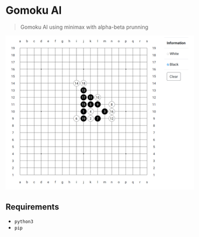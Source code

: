 # Gomoku AI
> Gomoku AI using minimax with alpha-beta prunning

<p align="center">
    <img width="1000" src="./screenshot.png">
</p>

## Requirements

* `python3`
* `pip`
